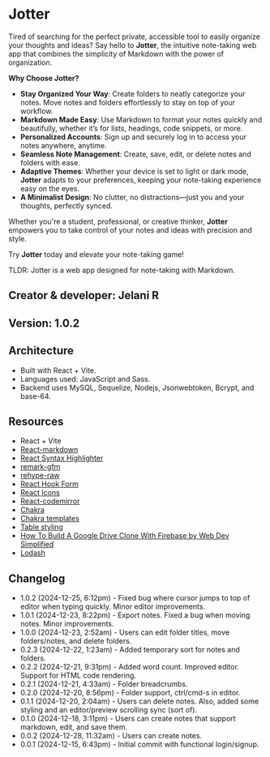 # Jotter

Tired of searching for the perfect private, accessible tool to easily organize your thoughts and ideas? Say hello to **Jotter**, the intuitive note-taking web app that combines the simplicity of Markdown with the power of organization.

**Why Choose Jotter?**

- **Stay Organized Your Way**: Create folders to neatly categorize your notes. Move notes and folders effortlessly to stay on top of your workflow.
- **Markdown Made Easy**: Use Markdown to format your notes quickly and beautifully, whether it’s for lists, headings, code snippets, or more.
- **Personalized Accounts**: Sign up and securely log in to access your notes anywhere, anytime.
- **Seamless Note Management**: Create, save, edit, or delete notes and folders with ease.
- **Adaptive Themes**: Whether your device is set to light or dark mode, **Jotter** adapts to your preferences, keeping your note-taking experience easy on the eyes.
- **A Minimalist Design**: No clutter, no distractions—just you and your thoughts, perfectly synced.

Whether you're a student, professional, or creative thinker, **Jotter** empowers you to take control of your notes and ideas with precision and style.

Try **Jotter** today and elevate your note-taking game!

TLDR: Jotter is a web app designed for note-taking with Markdown.

## Creator & developer: Jelani R

## Version: 1.0.2

## Architecture

- Built with React + Vite.
- Languages used: JavaScript and Sass.
- Backend uses MySQL, Sequelize, Nodejs, Jsonwebtoken, Bcrypt, and base-64.

## Resources

- React + Vite
- [React-markdown](https://www.npmjs.com/package/react-markdown)
- [React Syntax Highlighter](https://github.com/react-syntax-highlighter/react-syntax-highlighter)
- [remark-gfm](https://github.com/remarkjs/remark-gfm)
- [rehype-raw](https://www.npmjs.com/package/rehype-raw)
- [React Hook Form](https://react-hook-form.com/)
- [React Icons](https://react-icons.github.io/react-icons/)
- [React-codemirror](https://uiwjs.github.io/react-codemirror/)
- [Chakra](https://www.chakra-ui.com/docs/get-started/installation)
- [Chakra templates](https://chakra-templates.vercel.app/navigation/navbar)
- [Table styling](https://dev.to/letsbsocial1/how-to-add-tables-to-react-markdown-21lc)
- [How To Build A Google Drive Clone With Firebase by Web Dev Simplified](https://youtu.be/6XTRElVAZ9Y)
- [Lodash](https://lodash.com/)

## Changelog

- 1.0.2 (2024-12-25, 6:12pm) - Fixed bug where cursor jumps to top of editor when typing quickly. Minor editor improvements.
- 1.0.1 (2024-12-23, 8:22pm) - Export notes. Fixed a bug when moving notes. Minor improvements.
- 1.0.0 (2024-12-23, 2:52am) - Users can edit folder titles, move folders/notes, and delete folders.
- 0.2.3 (2024-12-22, 1:23am) - Added temporary sort for notes and folders.
- 0.2.2 (2024-12-21, 9:31pm) - Added word count. Improved editor. Support for HTML code rendering.
- 0.2.1 (2024-12-21, 4:33am) - Folder breadcrumbs.
- 0.2.0 (2024-12-20, 8:56pm) - Folder support, ctrl/cmd-s in editor.
- 0.1.1 (2024-12-20, 2:04am) - Users can delete notes. Also, added some styling and an editor/preview scrolling sync (sort of).
- 0.1.0 (2024-12-18, 3:11pm) - Users can create notes that support markdown, edit, and save them.
- 0.0.2 (2024-12-28, 11:32am) - Users can create notes.
- 0.0.1 (2024-12-15, 6:43pm) - Initial commit with functional login/signup.
